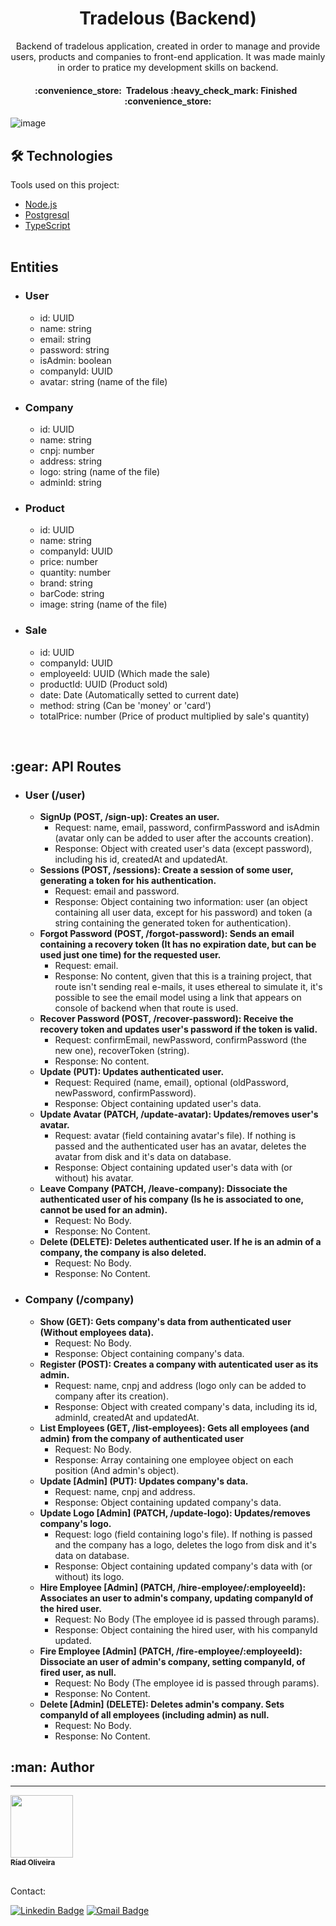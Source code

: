 <h1 align="center">Tradelous (Backend)</h1>

<p align="center">
  Backend of tradelous application, created in order to manage and provide users, products and companies to front-end application. It was made mainly in order to pratice my development skills on backend.
</p>

<h4 align="center"> 
	:convenience_store:&nbsp; Tradelous :heavy_check_mark: Finished &nbsp; :convenience_store: </br>
</h4>

![image](https://img.shields.io/github/license/RiadOliveira/Tradelous-backend)

<h2 id="technologies">🛠 Technologies</h2>
Tools used on this project:

- [Node.js](https://nodejs.org/en/)
- [Postgresql](https://www.postgresql.org/)
- [TypeScript](https://www.typescriptlang.org/) </br></br>

<h2 id="entities">Entities</h2>

- <h3 id="entity-user">User</h3>

  - id: UUID
  - name: string
  - email: string
  - password: string
  - isAdmin: boolean
  - companyId: UUID
  - avatar: string (name of the file)

- <h3 id="entity-company">Company</h3>

  - id: UUID
  - name: string
  - cnpj: number
  - address: string
  - logo: string (name of the file)
  - adminId: string

- <h3 id="entity-product">Product</h3>

  - id: UUID
  - name: string
  - companyId: UUID
  - price: number
  - quantity: number
  - brand: string
  - barCode: string
  - image: string (name of the file)

- <h3 id="entity-sale">Sale</h3>

  - id: UUID
  - companyId: UUID
  - employeeId: UUID (Which made the sale)
  - productId: UUID (Product sold)
  - date: Date (Automatically setted to current date)
  - method: string (Can be 'money' or 'card')
  - totalPrice: number (Price of product multiplied by sale's quantity)

</br>

<h2 id="routes">:gear: API Routes</h2>

- <h3 id="user-routes">User (/user)</h3>

  - **SignUp (POST, /sign-up): Creates an user.**
    - Request: name, email, password, confirmPassword and isAdmin (avatar only can be added to user after the accounts creation).
    - Response: Object with created user's data (except password), including his id, createdAt and updatedAt.
  - **Sessions (POST, /sessions): Create a session of some user, generating a token for his authentication.**
    - Request: email and password.
    - Response: Object containing two information: user (an object containing all user data, except for his password) and token (a string containing the generated token for authentication).
  - **Forgot Password (POST, /forgot-password): Sends an email containing a recovery token (It has no expiration date, but can be used just one time) for the requested user.**
    - Request: email.
    - Response: No content, given that this is a training project, that route isn't sending real e-mails, it uses ethereal to simulate it, it's possible to see the email model using a link that appears on console of backend when that route is used.
  - **Recover Password (POST, /recover-password): Receive the recovery token and updates user's password if the token is valid.**
    - Request: confirmEmail, newPassword, confirmPassword (the new one), recoverToken (string).
    - Response: No content.
  - **Update (PUT): Updates authenticated user.**
    - Request: Required (name, email), optional (oldPassword, newPassword, confirmPassword).
    - Response: Object containing updated user's data.
  - **Update Avatar (PATCH, /update-avatar): Updates/removes user's avatar.**
    - Request: avatar (field containing avatar's file). If nothing is passed and the authenticated user has an avatar, deletes the avatar from disk and it's data on database.
    - Response: Object containing updated user's data with (or without) his avatar.
  - **Leave Company (PATCH, /leave-company): Dissociate the authenticated user of his company (Is he is associated to one, cannot be used for an admin).**
    - Request: No Body.
    - Response: No Content.
  - **Delete (DELETE): Deletes authenticated user. If he is an admin of a company, the company is also deleted.**
    - Request: No Body.
    - Response: No Content.
 
- <h3 id="company-routes">Company (/company)</h3>

  - **Show (GET): Gets company's data from authenticated user (Without employees data).**
    - Request: No Body.
    - Response: Object containing company's data.
  - **Register (POST): Creates a company with autenticated user as its admin.**
    - Request: name, cnpj and address (logo only can be added to company after its creation).
    - Response: Object with created company's data, including its id, adminId, createdAt and updatedAt.
  - **List Employees (GET, /list-employees): Gets all employees (and admin) from the company of authenticated user**
    - Request: No Body.
    - Response: Array containing one employee object on each position (And admin's object).
  - **Update [Admin] (PUT): Updates company's data.**
    - Request: name, cnpj and address.
    - Response: Object containing updated company's data.
  - **Update Logo [Admin] (PATCH, /update-logo): Updates/removes company's logo.**
    - Request: logo (field containing logo's file). If nothing is passed and the company has a logo, deletes the logo from disk and it's data on database.
    - Response: Object containing updated company's data with (or without) its logo.
  - **Hire Employee [Admin] (PATCH, /hire-employee/:employeeId): Associates an user to admin's company, updating companyId of the hired user.**
    - Request: No Body (The employee id is passed through params).
    - Response: Object containing the hired user, with his companyId updated.
  - **Fire Employee [Admin] (PATCH, /fire-employee/:employeeId): Dissociate an user of admin's company, setting companyId, of fired user, as null.**
    - Request:  No Body (The employee id is passed through params).
    - Response: No Content.
  - **Delete [Admin] (DELETE): Deletes admin's company. Sets companyId of all employees (including admin) as null.**
    - Request: No Body.
    - Response: No Content. 

<h2 id="author">:man: Author</h2>

---
<a href="https://github.com/RiadOliveira">
 <img src="https://avatars.githubusercontent.com/u/69125013?v=4;" width="100px;" alt=""/>
 <br/>
 <sub><b>Ríad Oliveira</b></sub>
</a>

</br>Contact:</br>

[![Linkedin Badge](https://img.shields.io/badge/-Ríad&nbsp;Oliveira-blue?style=flat-square&logo=Linkedin&logoColor=white&link=https://www.linkedin.com/in/r%C3%ADad-oliveira-8492891b4/)](https://www.linkedin.com/in/r%C3%ADad-oliveira-8492891b4/) 
[![Gmail Badge](https://img.shields.io/badge/-riad.oliveira@gmail.com-c14438?style=flat-square&logo=Gmail&logoColor=white&link=mailto:riad.oliveira@gmail.com)](mailto:riad.oliveira@gmail.com)
